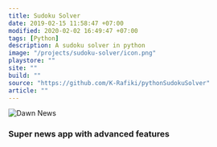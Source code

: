 ```yaml
---
title: Sudoku Solver
date: 2019-02-15 11:58:47 +07:00
modified: 2020-02-02 16:49:47 +07:00
tags: [Python]
description: A sudoku solver in python
image: "/projects/sudoku-solver/icon.png"
playstore: ""
site: ""
build: ""
source: "https://github.com/K-Rafiki/pythonSudokuSolver"
article: ""
---
```



<!-- <img src="/apa-itu-shell/shell_evolution.png" alt="Dawn News"> -->
<img src="/projects/advanced-news-app/logo.png" alt="Dawn News">


<h3>Super news app with advanced features</h3>
